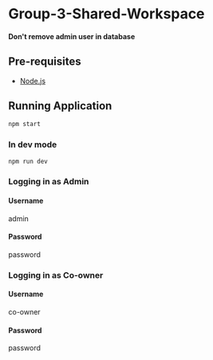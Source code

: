 # Group-3-Shared-Workspace
#### Don't remove admin user in database

## Pre-requisites

- [Node.js](https://nodejs.org/)

## Running Application
```bash
npm start
```
### In dev mode
```bash
npm run dev
```
### Logging in as Admin

#### Username
admin
#### Password
password
### Logging in as Co-owner

#### Username
co-owner
#### Password
password